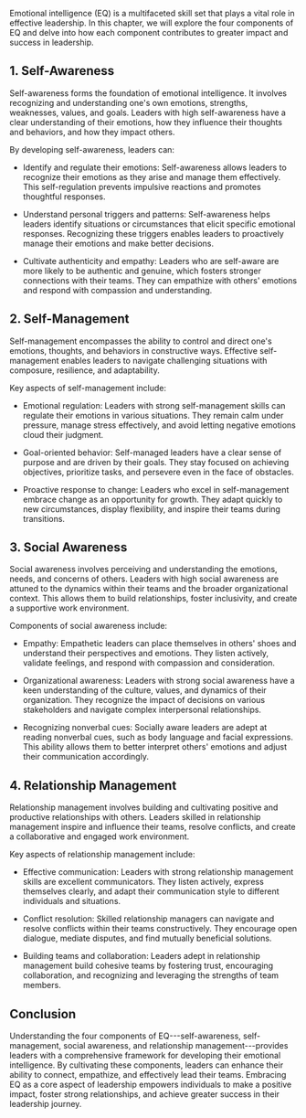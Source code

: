 
Emotional intelligence (EQ) is a multifaceted skill set that plays a vital role in effective leadership. In this chapter, we will explore the four components of EQ and delve into how each component contributes to greater impact and success in leadership.

1\. Self-Awareness
-----------------

Self-awareness forms the foundation of emotional intelligence. It involves recognizing and understanding one's own emotions, strengths, weaknesses, values, and goals. Leaders with high self-awareness have a clear understanding of their emotions, how they influence their thoughts and behaviors, and how they impact others.

By developing self-awareness, leaders can:

* Identify and regulate their emotions: Self-awareness allows leaders to recognize their emotions as they arise and manage them effectively. This self-regulation prevents impulsive reactions and promotes thoughtful responses.

* Understand personal triggers and patterns: Self-awareness helps leaders identify situations or circumstances that elicit specific emotional responses. Recognizing these triggers enables leaders to proactively manage their emotions and make better decisions.

* Cultivate authenticity and empathy: Leaders who are self-aware are more likely to be authentic and genuine, which fosters stronger connections with their teams. They can empathize with others' emotions and respond with compassion and understanding.

2\. Self-Management
------------------

Self-management encompasses the ability to control and direct one's emotions, thoughts, and behaviors in constructive ways. Effective self-management enables leaders to navigate challenging situations with composure, resilience, and adaptability.

Key aspects of self-management include:

* Emotional regulation: Leaders with strong self-management skills can regulate their emotions in various situations. They remain calm under pressure, manage stress effectively, and avoid letting negative emotions cloud their judgment.

* Goal-oriented behavior: Self-managed leaders have a clear sense of purpose and are driven by their goals. They stay focused on achieving objectives, prioritize tasks, and persevere even in the face of obstacles.

* Proactive response to change: Leaders who excel in self-management embrace change as an opportunity for growth. They adapt quickly to new circumstances, display flexibility, and inspire their teams during transitions.

3\. Social Awareness
-------------------

Social awareness involves perceiving and understanding the emotions, needs, and concerns of others. Leaders with high social awareness are attuned to the dynamics within their teams and the broader organizational context. This allows them to build relationships, foster inclusivity, and create a supportive work environment.

Components of social awareness include:

* Empathy: Empathetic leaders can place themselves in others' shoes and understand their perspectives and emotions. They listen actively, validate feelings, and respond with compassion and consideration.

* Organizational awareness: Leaders with strong social awareness have a keen understanding of the culture, values, and dynamics of their organization. They recognize the impact of decisions on various stakeholders and navigate complex interpersonal relationships.

* Recognizing nonverbal cues: Socially aware leaders are adept at reading nonverbal cues, such as body language and facial expressions. This ability allows them to better interpret others' emotions and adjust their communication accordingly.

4\. Relationship Management
--------------------------

Relationship management involves building and cultivating positive and productive relationships with others. Leaders skilled in relationship management inspire and influence their teams, resolve conflicts, and create a collaborative and engaged work environment.

Key aspects of relationship management include:

* Effective communication: Leaders with strong relationship management skills are excellent communicators. They listen actively, express themselves clearly, and adapt their communication style to different individuals and situations.

* Conflict resolution: Skilled relationship managers can navigate and resolve conflicts within their teams constructively. They encourage open dialogue, mediate disputes, and find mutually beneficial solutions.

* Building teams and collaboration: Leaders adept in relationship management build cohesive teams by fostering trust, encouraging collaboration, and recognizing and leveraging the strengths of team members.

Conclusion
----------

Understanding the four components of EQ---self-awareness, self-management, social awareness, and relationship management---provides leaders with a comprehensive framework for developing their emotional intelligence. By cultivating these components, leaders can enhance their ability to connect, empathize, and effectively lead their teams. Embracing EQ as a core aspect of leadership empowers individuals to make a positive impact, foster strong relationships, and achieve greater success in their leadership journey.
